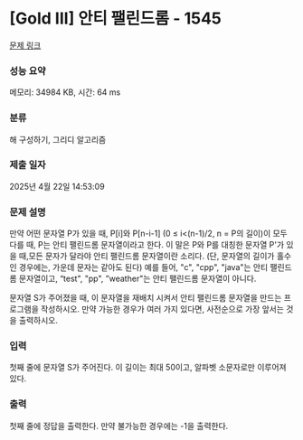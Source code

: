 # [Gold III] 안티 팰린드롬 - 1545 

[문제 링크](https://www.acmicpc.net/problem/1545) 

### 성능 요약

메모리: 34984 KB, 시간: 64 ms

### 분류

해 구성하기, 그리디 알고리즘

### 제출 일자

2025년 4월 22일 14:53:09

### 문제 설명

<p>만약 어떤 문자열 P가 있을 때, P[i]와 P[n-i-1] (0 ≤ i<(n-1)/2, n = P의 길이)이 모두 다를 때, P는 안티 팰린드롬 문자열이라고 한다. 이 말은 P와 P를 대칭한 문자열 P'가 있을 때,모든 문자가 달라야 안티 팰린드롬 문자열이란 소리다. (단, 문자열의 길이가 홀수인 경우에는, 가운데 문자는 같아도 된다) 예를 들어, "c", "cpp", "java"는 안티 팰린드롬 문자열이고, “test", "pp", ”weather"는 안티 팰린드롬 문자열이 아니다.</p>

<p>문자열 S가 주어졌을 때, 이 문자열을 재배치 시켜서 안티 팰린드롬 문자열을 만드는 프로그램을 작성하시오. 만약 가능한 경우가 여러 가지 있다면, 사전순으로 가장 앞서는 것을 출력하시오. </p>

### 입력 

 <p>첫째 줄에 문자열 S가 주어진다. 이 길이는 최대 50이고, 알파벳 소문자로만 이루어져 있다.</p>

### 출력 

 <p>첫째 줄에 정답을 출력한다. 만약 불가능한 경우에는 -1을 출력한다.</p>

